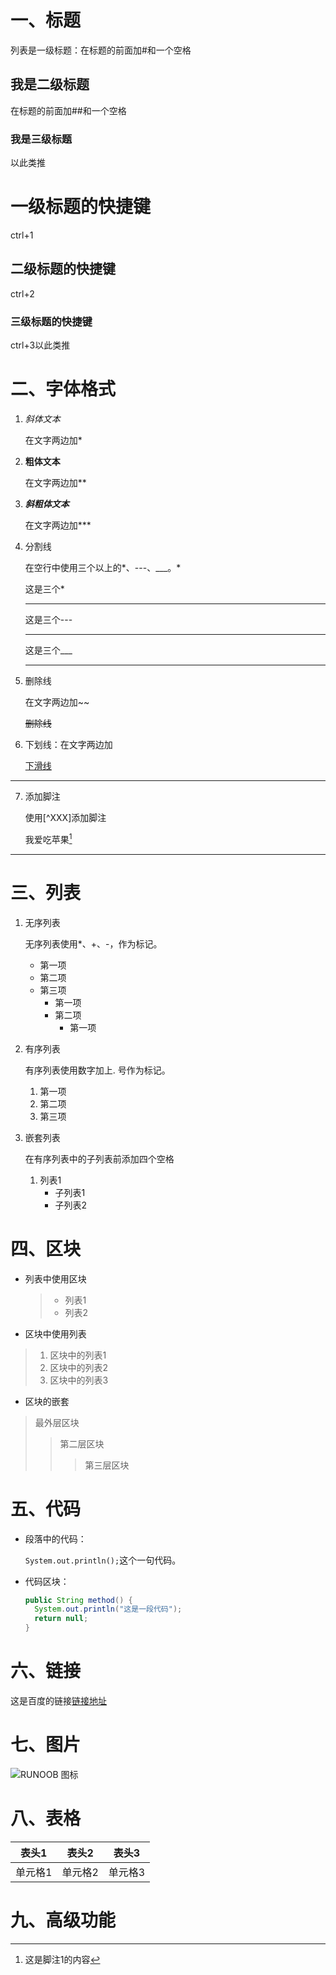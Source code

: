 # 一、标题

列表是一级标题：在标题的前面加#和一个空格

## 我是二级标题

在标题的前面加##和一个空格

### 我是三级标题

以此类推

# 一级标题的快捷键

ctrl+1

## 二级标题的快捷键

ctrl+2

### 三级标题的快捷键

ctrl+3以此类推

# 二、字体格式

1. *斜体文本*

   在文字两边加*

2. **粗体文本**

   在文字两边加**

3. ***斜粗体文本***

   在文字两边加***

4. 分割线

   在空行中使用三个以上的*、---、___。*

   这是三个*

   ***

   这是三个---

   ---

   这是三个___

   ___

5. 删除线

   在文字两边加~~

   ~~删除线~~

6. 下划线：在文字两边加<u></u>

   <u>下滑线</u>

---

7. 添加脚注

   使用[^XXX]添加脚注

   我爱吃苹果[^脚注1]

[^脚注1]:这是脚注1的内容

---

# 三、列表

1. 无序列表

   无序列表使用*、+、-，作为标记。

   * 第一项
   * 第二项
   * 第三项
     * 第一项
     * 第二项
       * 第一项

2. 有序列表

   有序列表使用数字加上. 号作为标记。

   1. 第一项
   2. 第二项
   3. 第三项

3. 嵌套列表

   在有序列表中的子列表前添加四个空格

   1. 列表1
      * 子列表1
      * 子列表2

# 四、区块

* 列表中使用区块

  > * 列表1
  > * 列表2

* 区块中使用列表

> 1. 区块中的列表1
> 2. 区块中的列表2
> 3. 区块中的列表3

* 区块的嵌套

> 最外层区块
>
> > 第二层区块
> >
> > > 第三层区块

# 五、代码

* 段落中的代码：

  `System.out.println();`这个一句代码。

* 代码区块：

  ```java
  public String method() {
  	System.out.println("这是一段代码");
  	return null;
  }
  ```

# 六、链接

这是百度的链接[链接地址](http://www.baidu.com)

# 七、图片  
![RUNOOB 图标](http://static.runoob.com/images/runoob-logo.png)
# 八、表格

|  表头1  |  表头2  |  表头3  |
| :-----: | :-----: | :-----: |
| 单元格1 | 单元格2 | 单元格3 |

# 九、高级功能


